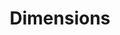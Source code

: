 ---
layout: default
bigquery: https://console.cloud.google.com/bigquery?p=covid-19-dimensions-ai&page=table&d=data&t=publications
contributors: Digital Science, https://www.digital-science.com/
cost: Free for personal, non-commercial use.
description: Dimensions contains more than 100 million publications, ranging from
  articles published in scholarly journals, books and book chapters, to preprints
  and conference proceedings. All publications are contextualized with linked data
  sets, funding, publications, patents, clinical trials, and policy documents. You
  can also view associated categories, funders, institutions, and researcher profiles.
documentation: https://docs.dimensions.ai/bigquery/index.html
last_edit: Mon, 04 Apr 2022 19:04:00 GMT
location: https://www.dimensions.ai/products/free/
maintained_by: Digital Science, https://www.digital-science.com/
schema_fields: '[''authors'', ''priority_date'', ''current_assignee_countries'', ''established'',
  ''funding_gbp'', ''links'', ''category_hra'', ''family_count'', ''conference'',
  ''arxiv_id'', ''associated_grant_ids'', ''supporting_grant_ids'', ''funder_countries'',
  ''acronyms'', ''current_assignee'', ''expiration_year'', ''family_members_ids'',
  ''research_org_cities'', ''registry'', ''legal_events'', ''funding_eur'', ''linkout'',
  ''license'', ''original_assignee'', ''book_title'', ''open_access_categories'',
  ''open_access_categories_v2'', ''citations'', ''category_for'', ''assignee_countries'',
  ''granted_date'', ''filing_status'', ''status'', ''type'', ''wikipedia_url'', ''foa_number'',
  ''volume'', ''id'', ''category_uoa'', ''publisher'', ''gender'', ''publication_date'',
  ''date_modified'', ''date'', ''filing_date'', ''types'', ''cited_by_ids'', ''editors'',
  ''acknowledgements'', ''original_assignee_orgs'', ''start_date'', ''grant_number'',
  ''resulting_publication_ids'', ''category_sdg'', ''funder_org_cities'', ''patent_ids'',
  ''address'', ''name'', ''funding_details'', ''organisation_details'', ''kind'',
  ''embargo_date'', ''date_inserted'', ''phase'', ''funder_org_countries'', ''research_org_city_names'',
  ''research_org_state_names'', ''category_icrp_cso'', ''categories'', ''language'',
  ''pmid'', ''funding_amount'', ''metrics'', ''book_series_title'', ''labels'', ''subtitles'',
  ''description'', ''granted_year'', ''clinical_trial_ids'', ''eisbn'', ''category_hrcs_hc'',
  ''funder_org'', ''active_years'', ''parent_id'', ''associated_publication_id'',
  ''citation_string'', ''associated_publication_pmid'', ''funding_aud'', ''end_date'',
  ''original_abstract'', ''research_org_countries'', ''research_org_country_names'',
  ''repository_name'', ''publication_year'', ''journal'', ''associated_publication_doi'',
  ''inventor_names'', ''conditions'', ''investigators'', ''research_orgs'', ''mesh_terms'',
  ''cpc'', ''research_org_state_codes'', ''funding_cad'', ''repository_id'', ''reference_ids'',
  ''funder_org_state_codes'', ''category_rcdc'', ''funding_cny'', ''journal_lists'',
  ''pages'', ''brief_title'', ''funding_chf'', ''funding_usd'', ''date_print'', ''publication_ids'',
  ''researcher_ids'', ''legal_status'', ''email_address'', ''filing_year'', ''mesh_headings'',
  ''jurisdiction'', ''funding_nzd'', ''date_normal'', ''application_number'', ''relationships'',
  ''issue'', ''doi'', ''category_icrp_ct'', ''priority_year'', ''date_imported_gbq'',
  ''funding_currency'', ''altmetrics'', ''resulting_publication_doi'', ''date_online'',
  ''source_id'', ''original_assignee_countries'', ''ipcr'', ''funding_jpy'', ''expiration_date'',
  ''start_year'', ''year'', ''original_title'', ''pmcid'', ''assignee_orgs'', ''family_id'',
  ''category_hrcs_rac'', ''associated_publication_arxiv_id'', ''interventions'', ''proceedings_title'',
  ''end_year'', ''funder_orgs'', ''external_ids'', ''current_assignee_orgs'', ''isbn'',
  ''repository_url'', ''aliases'', ''created_date'', ''category_bra'', ''citations_count'',
  ''funder_org_acronyms'', ''title'', ''concepts'', ''acronym'', ''abstract'']'
shortname: dimensions
tags:
- scholarly literature
- patents
- funding
- clinical trials
- academic profiles
terms_of_use: 'Use of both the Dimensions COVID-19 dataset and full Dimensions dataset
  are subject to the Dimensions Terms of use: https://www.dimensions.ai/policies-terms-legal '
title: Dimensions
uuid: dcff88bd-fe6b-4fdb-8159-809bf9d7bc1c
---